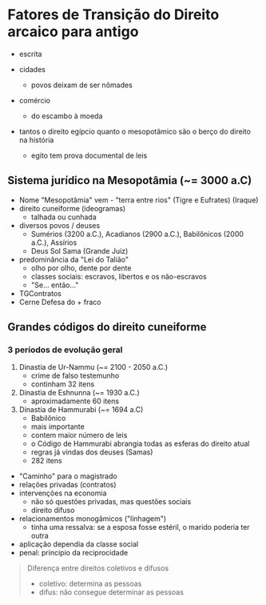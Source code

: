 # Fatores de Transição do Direito arcaico para antigo
- escrita
- cidades
  - povos deixam de ser nômades
- comércio
  - do escambo à moeda

- tantos o direito egípcio quanto o mesopotâmico são o berço do direito na história
  - egito tem prova documental de leis

## Sistema jurídico na Mesopotâmia (~= 3000 a.C)
- Nome "Mesopotâmia" vem - "terra entre rios" (Tigre e Eufrates) (Iraque)
- direito cuneiforme (ideogramas)
  - talhada ou cunhada
- diversos povos / deuses
  - Sumérios (3200 a.C.), Acadianos (2900 a.C.), Babilônicos (2000 a.C.), Assírios
  - Deus Sol Sama (Grande Juiz)
- predominância da "Lei do Talião"
  - olho por olho, dente por dente
  - classes sociais: escravos, libertos e os não-escravos
  - "Se... então..."
- TGContratos
- Cerne Defesa do + fraco


## Grandes códigos do direito cuneiforme
### 3 períodos de evolução geral
1. Dinastia de Ur-Nammu (~= 2100 - 2050 a.C.)
   - crime de falso testemunho
   - continham 32 itens
2. Dinastia de Eshnunna (~= 1930 a.C.)
   - aproximadamente 60 itens
3. Dinastia de Hammurabi (~= 1694 a.C)
   - Babilônico
   - mais importante
   - contem maior número de leis
   - o Código de Hammurabi abrangia todas as esferas do direito atual
   - regras já vindas dos deuses (Samas)
   - 282 itens


- "Caminho" para o magistrado
- relações privadas (contratos)
- intervenções na economia
  - não só questões privadas, mas questões sociais
  - direito difuso
- relacionamentos monogâmicos ("linhagem")
  - tinha uma ressalva: se a esposa fosse estéril, o marido poderia ter outra
- aplicação dependia da classe social
- penal: principio da reciprocidade

> Diferença entre direitos coletivos e difusos
> - coletivo: determina as pessoas
> - difus: não consegue determinar as pessoas